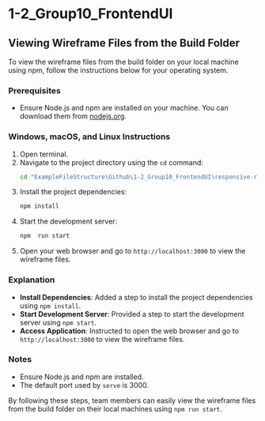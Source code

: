 # 1-2_Group10_FrontendUI

## Viewing Wireframe Files from the Build Folder

To view the wireframe files from the build folder on your local machine using npm, follow the instructions below for your operating system.

### Prerequisites

- Ensure Node.js and npm are installed on your machine. You can download them from [nodejs.org](https://nodejs.org/).

### Windows, macOS, and Linux Instructions

1. Open terminal.
2. Navigate to the project directory using the `cd` command:
   ```sh
   cd "ExampleFileStructure\Github\1-2_Group10_FrontendUI\responsive-recipe-website"
   ```
3. Install the project dependencies:
   ```sh
   npm install
   ```
4. Start the development server:
   ```sh
   npm  run start
   ```
5. Open your web browser and go to `http://localhost:3000` to view the wireframe files.

### Explanation
- **Install Dependencies**: Added a step to install the project dependencies using `npm install`.
- **Start Development Server**: Provided a step to start the development server using `npm start`.
- **Access Application**: Instructed to open the web browser and go to `http://localhost:3000` to view the wireframe files.

### Notes
- Ensure Node.js and npm are installed.
- The default port used by `serve` is 3000.

By following these steps, team members can easily view the wireframe files from the build folder on their local machines using `npm run start`.